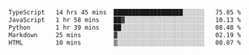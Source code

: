 <!--START_SECTION:waka-->

```txt
TypeScript   14 hrs 45 mins  ███████████████████░░░░░░   75.85 %
JavaScript   1 hr 58 mins    ██▓░░░░░░░░░░░░░░░░░░░░░░   10.13 %
Python       1 hr 39 mins    ██░░░░░░░░░░░░░░░░░░░░░░░   08.48 %
Markdown     25 mins         ▓░░░░░░░░░░░░░░░░░░░░░░░░   02.19 %
HTML         10 mins         ▒░░░░░░░░░░░░░░░░░░░░░░░░   00.87 %
```

<!--END_SECTION:waka-->
